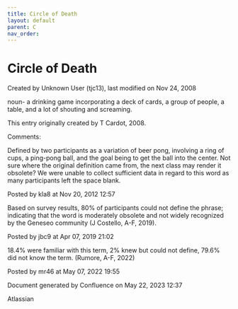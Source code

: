 ```yaml
---
title: Circle of Death
layout: default
parent: C
nav_order:
---
```


# Circle of Death

Created by  Unknown User (tjc13), last modified on Nov 24, 2008

noun- a drinking game incorporating a deck of cards, a group of people, a table, and a lot of shouting and screaming.

This entry originally created by T Cardot, 2008.

Comments:

Defined by two participants as a variation of beer pong, involving a ring of cups, a ping-pong ball, and the goal being to get the ball into the center. Not sure where the original definition came from, the next class may render it obsolete? We were unable to collect sufficient data in regard to this word as many participants left the space blank.

Posted by kla8 at Nov 20, 2012 12:57

Based on survey results, 80% of participants could not define the phrase; indicating that the word is moderately obsolete and not widely recognized by the Geneseo community (J Costello, A-F, 2019).

Posted by jbc9 at Apr 07, 2019 21:02

18.4% were familiar with this term, 2% knew but could not define, 79.6% did not know the term. (Rumore, A-F, 2022)

Posted by mr46 at May 07, 2022 19:55

Document generated by Confluence on May 22, 2023 12:37

Atlassian
